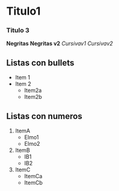 # Titulo1

### Titulo 3
**Negritas**
__Negritas v2__
*Cursivav1*
_Cursivav2_

## Listas con bullets
* Item 1
* Item 2
    * Item2a
    * Item2b

## Listas con numeros
1. ItemA
   * Elmo1
   * Elmo2
3. ItemB
   * IB1
   * IB2
4. ItemC
   * ItemCa
   * ItemCb
